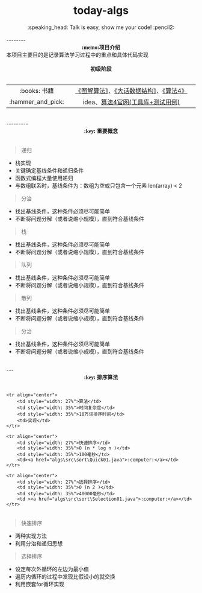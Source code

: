 
<div align="center"><h1>today-algs</h1></div>
<div align="center">:speaking_head: Talk is easy, show me your code! :pencil2:</div>
<br>
--------
<br>
<div align="center" style="font-family: 'Microsoft YaHei UI Light',serif ">
    <strong>:memo:项目介绍</strong>
</div>
<div>本项目主要目的是记录算法学习过程中的重点和具体代码实现</div>
<br>

<div align="center" style="font-family: 'Microsoft YaHei UI Light',serif ">
    <strong>初级阶段</strong>
</div>
<br>

<table width="100%">
    <tr align="center">
        <td style="width: 30%">:books: 书籍</td>
        <td ><a href="books/《算法图解》.pdf">《图解算法》</a>、<a href="books/《大话数据结构》.pdf">《大话数据结构》</a>、<a href="books/《算法 第4版》.pdf">《算法4》</a></td>
    </tr>
    <tr align="center">
        <td style="width: 30%">:hammer_and_pick:</td>
        <td > idea、<a href="https://algs4.cs.princeton.edu/home/">算法4官网(工具库+测试用例)</a></td>
    </tr>
</table>
<br>
---------
<br>
<div align="center" style="font-family: 'Microsoft YaHei UI Light',serif ">
    <strong>:key: 重要概念</strong>
</div>
<br>

>递归

- 栈实现
- 关键确定基线条件和递归条件
- 函数式编程大量使用递归
- 与数组联系时，基线条件为：数组为空或只包含一个元素 len(array) < 2

>分治

- 找出基线条件，这种条件必须尽可能简单
- 不断将问题分解（或者说缩小规模），直到符合基线条件

>栈

- 找出基线条件，这种条件必须尽可能简单
- 不断将问题分解（或者说缩小规模），直到符合基线条件

>队列

- 找出基线条件，这种条件必须尽可能简单
- 不断将问题分解（或者说缩小规模），直到符合基线条件

>散列

- 找出基线条件，这种条件必须尽可能简单
- 不断将问题分解（或者说缩小规模），直到符合基线条件

>分治

- 找出基线条件，这种条件必须尽可能简单
- 不断将问题分解（或者说缩小规模），直到符合基线条件


<br>
---
<br>
<div align="center" style="font-family: 'Microsoft YaHei UI Light',serif ">
    <strong>:key: 排序算法</strong>
</div>
<br>

<table width="100%">

    <tr align="center">
        <td style="width: 27%">算法</td>
        <td style="width: 35%">时间复杂度</td>
        <td style="width: 35%">10万词排序时间</td>
        <td>实现</td>
    </tr>

    <tr align="center">
        <td style="width: 27%">快速排序</td>
        <td style="width: 35%">O (n * log n )</td>
        <td style="width: 35%">100毫秒</td>
        <td><a href="algs\src\sort\Quick01.java">:computer:</a></td>
    </tr>

    <tr align="center">
        <td style="width: 27%">选择排序</td>
        <td style="width: 35%">O (n 2 )</td>
        <td style="width: 35%">40000毫秒</td>
        <td ><a href="algs\src\sort\Selection01.java">:computer:</a></td>
    </tr>
    
</table>

>快速排序 

- 两种实现方法
- 利用分治和递归思想

>选择排序

- 设定每次外循环的左边为最小值
- 遍历内循环的过程中发现比假设小的就交换
- 利用嵌套for循环实现






